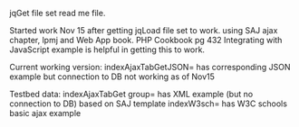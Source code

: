 jqGet file set read me file.

Started work Nov 15 after getting jqLoad file set to work.  using SAJ ajax chapter, lpmj and Web App book.
PHP Cookbook pg 432 Integrating with JavaScript example is helpful in getting this to work.

Current working version:
indexAjaxTabGetJSON=  has corresponding JSON example but connection to DB not working as of Nov15

Testbed data:
indexAjaxTabGet group= has XML example (but no connection to DB) based on SAJ template
indexW3sch= has W3C schools basic ajax example
